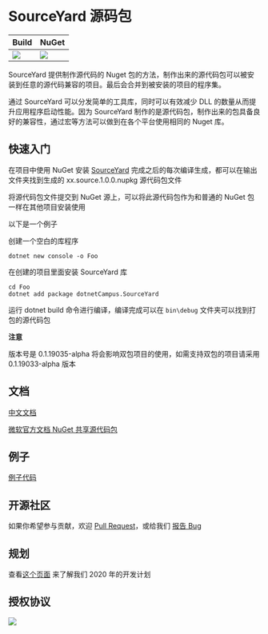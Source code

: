 # SourceYard 源码包

| Build | NuGet |
|--|--|
|![](https://github.com/dotnet-campus/SourceYard/workflows/.NET%20Core/badge.svg)|[![](https://img.shields.io/nuget/v/dotnetCampus.SourceYard.svg)](https://www.nuget.org/packages/dotnetCampus.SourceYard)|

SourceYard 提供制作源代码的 Nuget 包的方法，制作出来的源代码包可以被安装到任意的源代码兼容的项目。最后会合并到被安装的项目的程序集。

通过 SourceYard 可以分发简单的工具库，同时可以有效减少 DLL 的数量从而提升应用程序启动性能。因为 SourceYard 制作的是源代码包，制作出来的包具备良好的兼容性，通过宏等方法可以做到在各个平台使用相同的 Nuget 库。

## 快速入门

在项目中使用 NuGet 安装 [SourceYard](https://www.nuget.org/packages/dotnetCampus.SourceYard) 完成之后的每次编译生成，都可以在输出文件夹找到生成的 xx.source.1.0.0.nupkg 源代码包文件

将源代码包文件提交到 NuGet 源上，可以将此源代码包作为和普通的 NuGet 包一样在其他项目安装使用

以下是一个例子

创建一个空白的库程序

```
dotnet new console -o Foo
```

在创建的项目里面安装 SourceYard 库

```
cd Foo
dotnet add package dotnetCampus.SourceYard
```

运行 dotnet build 命令进行编译，编译完成可以在 `bin\debug` 文件夹可以找到打包的源代码包

**注意**

版本号是 0.1.19035-alpha 将会影响双包项目的使用，如需支持双包的项目请采用 0.1.19033-alpha 版本

## 文档

[中文文档](./docs/zh-cn)

[微软官方文档 NuGet 共享源代码包](https://docs.microsoft.com/zh-cn/dotnet/standard/library-guidance/dependencies#nuget-shared-source-packages )

## 例子

[例子代码](./sample)

## 开源社区

如果你希望参与贡献，欢迎 [Pull Request](https://github.com/dotnet-campus/SourceYard/pulls)，或给我们 [报告 Bug](https://github.com/dotnet-campus/SourceYard/issues/new)

## 规划

查看[这个页面](https://github.com/dotnet-campus/SourceYard/projects/1) 来了解我们 2020 年的开发计划

## 授权协议

[![](https://img.shields.io/badge/License-MIT-blue?style=flat-square)](https://github.com/dotnet-campus/SourceYard/blob/master/LICENSE)